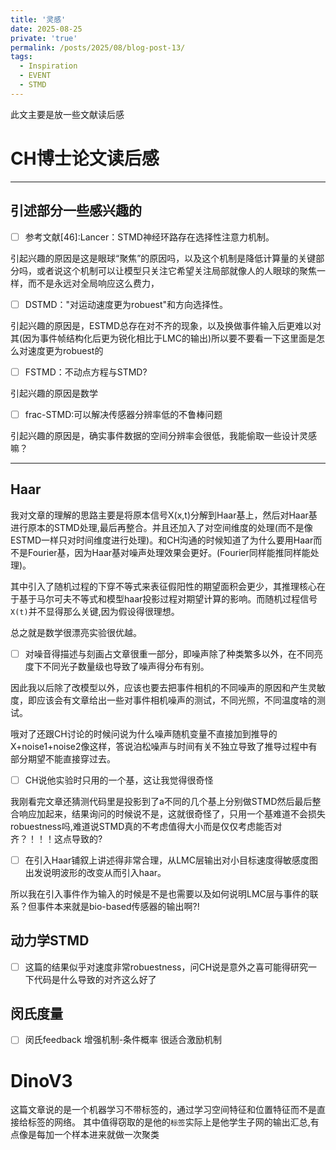 ```yaml
---
title: '灵感'
date: 2025-08-25
private: 'true'
permalink: /posts/2025/08/blog-post-13/
tags:
  - Inspiration
  - EVENT
  - STMD
---
```



此文主要是放一些文献读后感




# CH博士论文读后感

---
## 引述部分一些感兴趣的

- [ ] 参考文献[46]:Lancer：STMD神经环路存在选择性注意力机制。

引起兴趣的原因是这是眼球“聚焦”的原因吗，以及这个机制是降低计算量的关键部分吗，或者说这个机制可以让模型只关注它希望关注局部就像人的人眼球的聚焦一样，而不是永远对全局响应这么费力，

- [ ] DSTMD："对运动速度更为robuest"和方向选择性。

引起兴趣的原因是，ESTMD总存在对不齐的现象，以及换做事件输入后更难以对其(因为事件帧结构化后更为锐化相比于LMC的输出)所以要不要看一下这里面是怎么对速度更为robuest的

- [ ] FSTMD：不动点方程与STMD?

引起兴趣的原因是数学

- [ ] frac-STMD:可以解决传感器分辨率低的不鲁棒问题

引起兴趣的原因是，确实事件数据的空间分辨率会很低，我能偷取一些设计灵感嘛？

---
## Haar

我对文章的理解的思路主要是将原本信号X(x,t)分解到Haar基上，然后对Haar基进行原本的STMD处理,最后再整合。并且还加入了对空间维度的处理(而不是像ESTMD一样只对时间维度进行处理)。和CH沟通的时候知道了为什么要用Haar而不是Fourier基，因为Haar基对噪声处理效果会更好。(Fourier同样能推同样能处理)。

其中引入了随机过程的下穿不等式来表征假阳性的期望面积会更少，其推理核心在于基于马尔可夫不等式和模型haar投影过程对期望计算的影响。而随机过程信号`X(t)`并不显得那么关键,因为假设得很理想。

总之就是数学很漂亮实验很优越。

- [ ] 对噪音得描述与刻画占文章很重一部分，即噪声除了种类繁多以外，在不同亮度下不同光子数量级也导致了噪声得分布有别。

因此我以后除了改模型以外，应该也要去把事件相机的不同噪声的原因和产生灵敏度，即应该会有文章给出一些对事件相机噪声的测试，不同光照，不同温度啥的测试。

哦对了还跟CH讨论的时候问说为什么噪声随机变量不直接加到推导的X+noise1+noise2像这样，答说泊松噪声与时间有关不独立导致了推导过程中有部分期望不能直接穿过去。

- [ ] CH说他实验时只用的一个基，这让我觉得很奇怪

我刚看完文章还猜测代码里是投影到了a不同的几个基上分别做STMD然后最后整合响应加起来，结果询问的时候说不是，这就很奇怪了，只用一个基难道不会损失robuestness吗,难道说STMD真的不考虑值得大小而是仅仅考虑能否对齐？！！！这点导致的?

- [ ] 在引入Haar铺叙上讲述得非常合理，从LMC层输出对小目标速度得敏感度图出发说明波形的改变从而引入haar。

所以我在引入事件作为输入的时候是不是也需要以及如何说明LMC层与事件的联系？但事件本来就是bio-based传感器的输出啊?!

## 动力学STMD

- [ ] 这篇的结果似乎对速度非常robuestness，问CH说是意外之喜可能得研究一下代码是什么导致的对齐这么好了

## 闵氏度量
- [ ] 闵氏feedback 增强机制-条件概率 很适合激励机制

# DinoV3
这篇文章说的是一个机器学习不带标签的，通过学习空间特征和位置特征而不是直接给标签的网络。
其中值得窃取的是他的`标签`实际上是他学生子网的输出汇总,有点像是每加一个样本进来就做一次聚类


